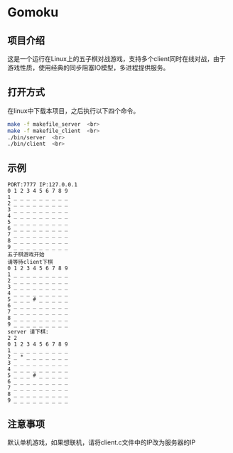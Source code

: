 # Gomoku

## 项目介绍
  这是一个运行在Linux上的五子棋对战游戏，支持多个client同时在线对战，由于游戏性质，使用经典的同步阻塞IO模型，多进程提供服务。
  <br>
  
## 打开方式
  在linux中下载本项目，之后执行以下四个命令。
  ```bash
  make -f makefile_server  <br>
  make -f makefile_client  <br>
  ./bin/server  <br>
  ./bin/client  <br>
  ```
  
## 示例
  ```
  PORT:7777 IP:127.0.0.1
  0 1 2 3 4 5 6 7 8 9
  1 _ _ _ _ _ _ _ _ _
  2 _ _ _ _ _ _ _ _ _
  3 _ _ _ _ _ _ _ _ _
  4 _ _ _ _ _ _ _ _ _
  5 _ _ _ _ _ _ _ _ _
  6 _ _ _ _ _ _ _ _ _
  7 _ _ _ _ _ _ _ _ _
  8 _ _ _ _ _ _ _ _ _
  9 _ _ _ _ _ _ _ _ _
  五子棋游戏开始
  请等待client下棋
  0 1 2 3 4 5 6 7 8 9
  1 _ _ _ _ _ _ _ _ _
  2 _ _ _ _ _ _ _ _ _
  3 _ _ _ _ _ _ _ _ _
  4 _ _ _ _ _ _ _ _ _
  5 _ _ _ # _ _ _ _ _
  6 _ _ _ _ _ _ _ _ _
  7 _ _ _ _ _ _ _ _ _
  8 _ _ _ _ _ _ _ _ _
  9 _ _ _ _ _ _ _ _ _
  server 请下棋:
  2 2
  0 1 2 3 4 5 6 7 8 9
  1 _ _ _ _ _ _ _ _ _
  2 _ * _ _ _ _ _ _ _
  3 _ _ _ _ _ _ _ _ _
  4 _ _ _ _ _ _ _ _ _
  5 _ _ _ # _ _ _ _ _
  6 _ _ _ _ _ _ _ _ _
  7 _ _ _ _ _ _ _ _ _
  8 _ _ _ _ _ _ _ _ _
  9 _ _ _ _ _ _ _ _ _
  ```
  
## 注意事项
  默认单机游戏，如果想联机，请将client.c文件中的IP改为服务器的IP
